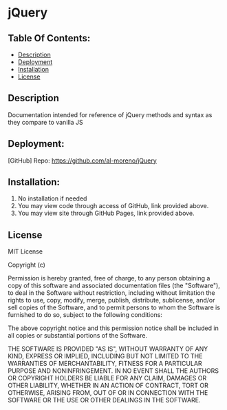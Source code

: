 # jQuery

## Table Of Contents:
- [Description](#Description)
- [Deployment](#Deployment)
- [Installation](#Installation)
- [License](#License)


## Description
Documentation intended for reference of jQuery methods and syntax as they compare to vanilla JS

## Deployment: 

[GitHub] Repo: https://github.com/al-moreno/jQuery

<!-- LiveServer:  pending -->

<!-- ![picture](image.png) pending -->


## Installation:
1.  No installation if needed 
2.  You may view code through access of GitHub, link provided above.
3.  You may view site through GitHub Pages, link provided above. 


## License
MIT License

Copyright (c) 

Permission is hereby granted, free of charge, to any person obtaining a copy of this software and associated documentation files (the "Software"), to deal in the Software without restriction, including without limitation the rights to use, copy, modify, merge, publish, distribute, sublicense, and/or sell copies of the Software, and to permit persons to whom the Software is furnished to do so, subject to the following conditions:

The above copyright notice and this permission notice shall be included in all copies or substantial portions of the Software.

THE SOFTWARE IS PROVIDED "AS IS", WITHOUT WARRANTY OF ANY KIND, EXPRESS OR IMPLIED, INCLUDING BUT NOT LIMITED TO THE WARRANTIES OF MERCHANTABILITY, FITNESS FOR A PARTICULAR PURPOSE AND NONINFRINGEMENT. IN NO EVENT SHALL THE AUTHORS OR COPYRIGHT HOLDERS BE LIABLE FOR ANY CLAIM, DAMAGES OR OTHER LIABILITY, WHETHER IN AN ACTION OF CONTRACT, TORT OR OTHERWISE, ARISING FROM, OUT OF OR IN CONNECTION WITH THE SOFTWARE OR THE USE OR OTHER DEALINGS IN THE SOFTWARE.
 
